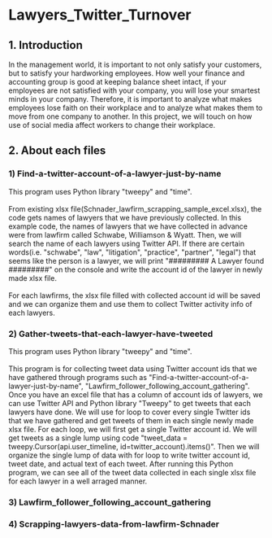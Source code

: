 # Lawyers_Twitter_Turnover
## 1. Introduction
In the management world, it is important to not only satisfy your customers, but to satisfy your hardworking employees. How well your finance and accounting group is good at keeping balance sheet intact, if your employees are not satisfied with your company, you will lose your smartest minds in your company. Therefore, it is important to analyze what makes employees lose faith on their workplace and to analyze what makes them to move from one company to another. In this project, we will touch on how use of social media affect workers to change their workplace.
## 2. About each files
### 1) Find-a-twitter-account-of-a-lawyer-just-by-name
This program uses Python library "tweepy" and "time".</br>
</br>
From existing xlsx file(Schnader_lawfirm_scrapping_sample_excel.xlsx), the code gets names of lawyers that we have previously collected. In this example code, the names of lawyers that we have collected in advance were from lawfirm called Schwabe, Williamson & Wyatt. Then, we will search the name of each lawyers using Twitter API. If there are certain words(i.e. "schwabe", "law", "litigation", "practice", "partner", "legal") that seems like the person is a lawyer, we will print "######### A Lawyer found #########" on the console and write the account id of the lawyer in newly made xlsx file.</br>
</br>
For each lawfirms, the xlsx file filled with collected account id will be saved and we can organize them and use them to collect Twitter activity info of each lawyers.
### 2) Gather-tweets-that-each-lawyer-have-tweeted
This program uses Python library "tweepy" and "time".</br>
</br>
This program is for collecting tweet data using Twitter account ids that we have gathered through programs such as "Find-a-twitter-account-of-a-lawyer-just-by-name", "Lawfirm_follower_following_account_gathering". Once you have an excel file that has a column of account ids of lawyers, we can use Twitter API and Python library "Tweepy" to get tweets that each lawyers have done. We will use for loop to cover every single Twitter ids that we have gathered and get tweets of them in each single newly made xlsx file. For each loop, we will first get a single Twitter account id. We will get tweets as a single lump using code "tweet_data = tweepy.Cursor(api.user_timeline, id=twitter_account).items()". Then we will organize the single lump of data with for loop to write twitter account id, tweet date, and actual text of each tweet. After running this Python program, we can see all of the tweet data collected in each single xlsx file for each lawyer in a well arraged manner.
### 3) Lawfirm_follower_following_account_gathering
### 4) Scrapping-lawyers-data-from-lawfirm-Schnader
